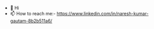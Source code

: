 - 👋 Hi
- 📫 How to reach me:- https://www.linkedin.com/in/naresh-kumar-gautam-8b2b511a6/

<!---
naresh0101/naresh0101 is a ✨ special ✨ repository because its `README.md` (this file) appears on your GitHub profile.
You can click the Preview link to take a look at your changes.
--->
